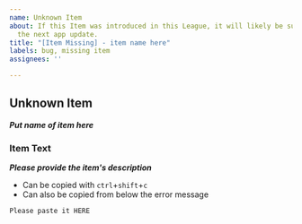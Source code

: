 ```yaml
---
name: Unknown Item
about: If this Item was introduced in this League, it will likely be supported in
  the next app update.
title: "[Item Missing] - item name here"
labels: bug, missing item
assignees: ''

---
```


## Unknown Item
***Put name of item here***

### Item Text
***Please provide the item's description***
- Can be copied with `ctrl`+`shift`+`c`
- Can also be copied from below the error message

```
Please paste it HERE

```
